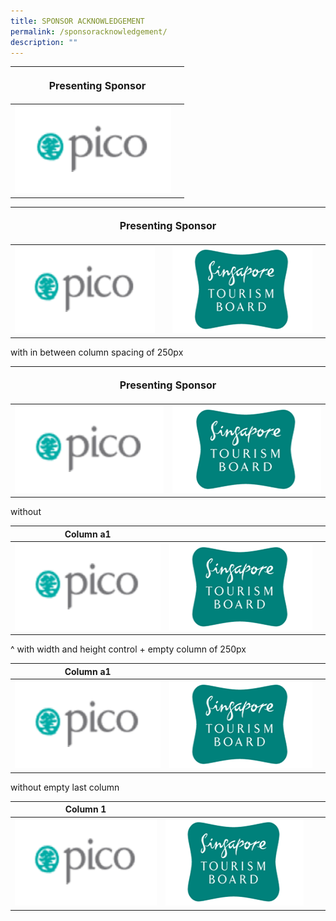 ```yaml
---
title: SPONSOR ACKNOWLEDGEMENT
permalink: /sponsoracknowledgement/
description: ""
---
```

<table>
<thead><tr><th colspan="4"><p style="font-size: 16px; line-height: 20px"> Presenting Sponsor</p></th>
	</tr></thead>
	<tbody>
		<tr>
			<td colspan="1"><img src="/images/Testing%20Sizes/pico%20250%20x%20140.png" style="width:250px;height:140px;size:50%;"></td>
			<td><style>width:250px</style>
		</td></tr>
	</tbody>
</table>


<table>
<thead><tr><th colspan="4"><p style="font-size: 16px; line-height: 20px"> Presenting Sponsor</p></th>
	</tr></thead>
	<tbody>
		<tr>
			<td colspan="1"><img src="/images/Testing%20Sizes/pico%20250%20x%20140.png" style="width:250px;height:140px;size:50%;"></td>
			<td><style>width:250px</style></td><td colspan="1"><img src="/images/Testing%20Sizes/stb%20250%20x%20140%201.png" style="width:250px;height:140px;"></td><td><style>width:250px</style></td>
		</tr>
	</tbody>
</table>

with in between column spacing of 250px
				
<table>
<thead><tr><th colspan="4"><p style="font-size: 16px; line-height: 20px"> Presenting Sponsor</p></th>
	</tr></thead>
	<tbody>
		<tr>
			<td colspan="1"><img src="/images/Testing%20Sizes/pico%20250%20x%20140.png" style="width:250px;height:140px;size:50%;"></td>
			<td colspan="1"><img src="/images/Testing%20Sizes/stb%20250%20x%20140%201.png" style="width:250px;height:140px;"></td>
		</tr>
	</tbody>
</table>
without
				
| Column a1| | |
| -------- | -------- | -------- | 
| <img src="/images/Testing%20Sizes/pico%20250%20x%20140.png" style="width:250px;height:140px;"> |  <img src="/images/Testing%20Sizes/stb%20250%20x%20140%201.png" style="width:250px;height:140px;">  | <style>width:250px</style>  | 

^ with width and height control + empty column of 250px 

| Column a1| | |
| -------- | -------- | -------- | 
| <img src="/images/Testing%20Sizes/pico%20250%20x%20140.png" style="width:250px;height:140px;"> |  <img src="/images/Testing%20Sizes/stb%20250%20x%20140%201.png" style="width:250px;height:140px;">  |  | 

without empty last column

| Column 1 | | | |
| -------- | -------- | -------- | ---- |
| <img src="/images/Testing%20Sizes/pico%20250%20x%20140.png" style="width:250px;height:140px;"> |  <img src="/images/Testing%20Sizes/stb%20250%20x%20140%201.png" style="width:250px;height:140px;">  |<style>width:250px</style> |<style>width:250px</style>  |